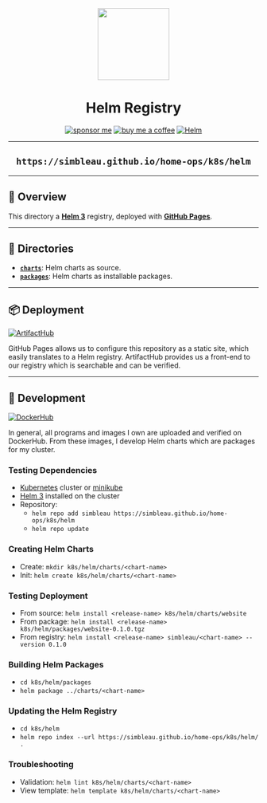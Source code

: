 <div align="center">

<img src="https://simpleicons.org/icons/helm.svg" align="center" width="144px" height="144px"/>

# Helm Registry
[![sponsor me](https://img.shields.io/badge/sponsor-30363D?style=for-the-badge&logo=GitHub-Sponsors&logoColor=#white)](https://github.com/sponsors/simbleau)
[![buy me a coffee](https://img.shields.io/badge/Buy_Me_A_Coffee-FFDD00?style=for-the-badge&logo=buy-me-a-coffee&logoColor=black)](https://buymeacoffee.com/simbleau)
[![Helm](https://img.shields.io/badge/Helm%203-0f1689?style=for-the-badge&logo=helm&logoColor=white)](https://helm.sh)

---
## `https://simbleau.github.io/home-ops/k8s/helm`
---

</div>

## 📖 Overview
This directory a [__Helm 3__](https://helm.sh) registry, deployed with [__GitHub Pages__](https://pages.github.com/).

---

## 📁 Directories
- [__`charts`__](./charts/): Helm charts as source.
- [__`packages`__](./packages/): Helm charts as installable packages.

---

## 📦 Deployment
[![ArtifactHub](https://img.shields.io/endpoint?url=https://artifacthub.io/badge/repository/simbleau&style=for-the-badge)](https://artifacthub.io/packages/search?user=simbleau)

GitHub Pages allows us to configure this repository as a static site, which easily translates to a Helm registry. ArtifactHub provides us a front-end to our registry which is searchable and can be verified.

---

## 🧰 Development
[![DockerHub](https://img.shields.io/badge/DockerHub-simbleau-2496ed?style=for-the-badge&logo=docker&logoColor=white)](https://hub.docker.com/u/simbleau)

In general, all programs and images I own are uploaded and verified on DockerHub. From these images, I develop Helm charts which are packages for my cluster.

### Testing Dependencies
- [Kubernetes](https://kubernetes.io/) cluster or [minikube](https://minikube.sigs.k8s.io/)
- [Helm 3](https://helm.sh/) installed on the cluster
- Repository:
  - `helm repo add simbleau https://simbleau.github.io/home-ops/k8s/helm`
  - `helm repo update`

### Creating Helm Charts
- Create: `mkdir k8s/helm/charts/<chart-name>`
- Init: `helm create k8s/helm/charts/<chart-name>`

### Testing Deployment
- From source: `helm install <release-name> k8s/helm/charts/website`
- From package: `helm install <release-name> k8s/helm/packages/website-0.1.0.tgz`
- From registry: `helm install <release-name> simbleau/<chart-name> --version 0.1.0`

### Building Helm Packages
- `cd k8s/helm/packages`
- `helm package ../charts/<chart-name>`

### Updating the Helm Registry
- `cd k8s/helm`
- `helm repo index --url https://simbleau.github.io/home-ops/k8s/helm/ .`

### Troubleshooting
- Validation: `helm lint k8s/helm/charts/<chart-name>`
- View template: `helm template k8s/helm/charts/<chart-name>`